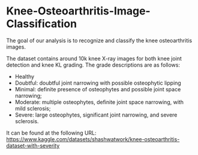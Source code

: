 # Knee-Osteoarthritis-Image-Classification
The goal of our analysis is to recognize and classify the knee osteoarthritis images.

The dataset contains around 10k knee X-ray images for both knee joint detection and knee KL grading. The grade descriptions are as follows:
- Healthy
- Doubtful: doubtful joint narrowing with possible osteophytic lipping
- Minimal: definite presence of osteophytes and possible joint space narrowing;
- Moderate: multiple osteophytes, definite joint space narrowing, with mild sclerosis;
- Severe: large osteophytes, significant joint narrowing, and severe sclerosis.

  
It can be found at the following URL: https://www.kaggle.com/datasets/shashwatwork/knee-osteoarthritis-dataset-with-severity
